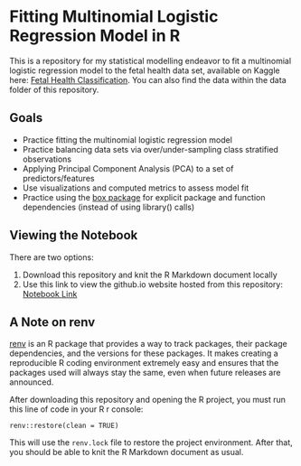 # Fitting Multinomial Logistic Regression Model in R
This is a repository for my statistical modelling endeavor to fit a multinomial logistic regression model to 
the fetal health data set, available on Kaggle here: [Fetal Health Classification](https://www.kaggle.com/datasets/andrewmvd/fetal-health-classification). 
You can also find the data within the data folder of this repository.

## Goals

- Practice fitting the multinomial logistic regression model
- Practice balancing data sets via over/under-sampling class stratified observations
- Applying Principal Component Analysis (PCA) to a set of predictors/features
- Use visualizations and computed metrics to assess model fit
- Practice using the [box package](https://klmr.me/box/articles/box.html) for explicit package and function dependencies (instead of using library() calls)

## Viewing the Notebook
There are two options:

1. Download this repository and knit the R Markdown document locally
2. Use this link to view the github.io website hosted from this repository: [Notebook Link](https://andrewdisher.github.io/multinomial-logistic-regression/)

## A Note on renv

[renv](https://rstudio.github.io/renv/articles/renv.html) is an R package that provides a way to track packages, their package dependencies, and the versions for these packages. 
It makes creating a reproducible R coding environment extremely easy and ensures that the packages used will always stay the same, even when future releases are announced. 

After downloading this repository and opening the R project, you must run this line of code in your R r console:

```
renv::restore(clean = TRUE)
```

This will use the `renv.lock` file to restore the project environment. After that, you should be able to knit the R Markdown document
as usual. 
